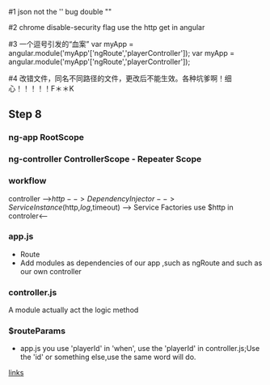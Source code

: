 #1 json  not the ''  bug  double ""

#2 chrome disable-security flag use the http get in angular

#3 一个逗号引发的“血案” var myApp = angular.module('myApp'['ngRoute','playerController']);
                     var myApp = angular.module('myApp'['ngRoute','playerController']);

#4 改错文件，同名不同路径的文件，更改后不能生效。各种坑爹啊！细心！！！！！F＊＊K


## Step 8

### ng-app   RootScope

### ng-controller ControllerScope  -  Repeater Scope

### workflow

  controller -->$http --> Dependency Injector --> Service Instance($http,$log,$timeout) 
												--> Service Factories
  use $http in controler<--

### app.js   

- Route
- Add modules as dependencies of our app ,such as ngRoute  and such as our own controller

### controller.js

A module actually act the logic method

### $routeParams

- app.js     you use 'playerId' in 'when', use the 'playerId' in controller.js;Use the 'id' or something else,use the same word will do.

[links](https://docs.angularjs.org/tutorial/step_08)